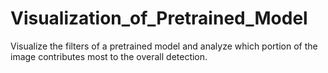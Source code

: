 # Visualization_of_Pretrained_Model
Visualize the filters of a pretrained model and analyze which portion of the image contributes most to the overall detection.
